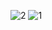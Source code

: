 ![2](https://github.com/AbdullaAlAzim/QA-project/assets/40749383/e2cd5951-f6bd-4425-ab2d-d85290898bee)
![1](https://github.com/AbdullaAlAzim/QA-project/assets/40749383/9dae0831-46ea-4c17-8e3e-a90f1af22bcb)

